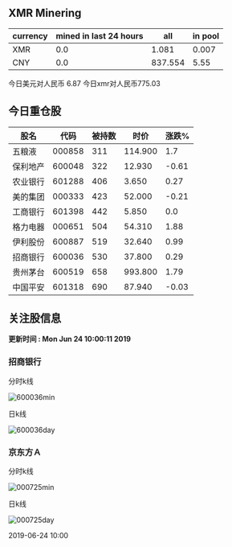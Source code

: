 ## XMR Minering

|currency|mined in last 24 hours|all|in pool|
|---|---|---|---|
|XMR|0.0|1.081|0.007|
|CNY|0.0|837.554|5.55|

今日美元对人民币 6.87	今日xmr对人民币775.03


## 今日重仓股 

|股名|代码|被持数|时价|涨跌%|
|---|---|---|---|---|
|五粮液|000858|311|114.900|1.7|
|保利地产|600048|322|12.930|-0.61|
|农业银行|601288|406|3.650|0.27|
|美的集团|000333|423|52.000|-0.21|
|工商银行|601398|442|5.850|0.0|
|格力电器|000651|504|54.310|1.88|
|伊利股份|600887|519|32.640|0.99|
|招商银行|600036|530|37.800|0.29|
|贵州茅台|600519|658|993.800|1.79|
|中国平安|601318|690|87.940|-0.03|

## 关注股信息
**更新时间 : Mon Jun 24 10:00:11 2019**
### 招商银行 
分时k线

![600036min](http://image.sinajs.cn/newchart/min/n/sh600036.gif)

日k线

![600036day](http://image.sinajs.cn/newchart/daily/n/sh600036.gif)

### 京东方Ａ 
分时k线

![000725min](http://image.sinajs.cn/newchart/min/n/sz000725.gif)

日k线

![000725day](http://image.sinajs.cn/newchart/daily/n/sz000725.gif)

2019-06-24 10:00